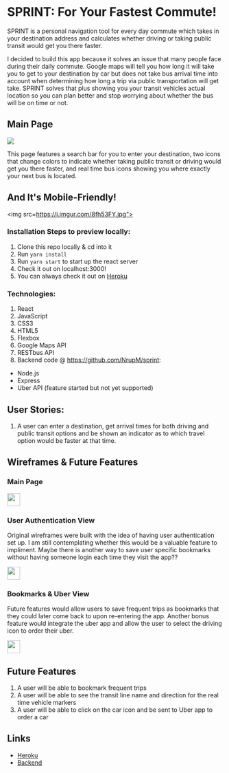 # SPRINT: For Your Fastest Commute!


SPRINT is a personal navigation tool for every day commute which takes in your destination address and calculates whether driving or taking public transit would get you there faster. 

I decided to build this app because it solves an issue that many people face during their daily commute. Google maps will tell you how long it will take you to get to your destination by car but does not take bus arrival time into account when determining how long a trip via public transportation will get take. SPRINT solves that plus showing you your transit vehicles actual location so you can plan better and stop worrying about whether the bus will be on time or not. 

## Main Page

<img src="https://media.giphy.com/media/3ohhwgbxYPIxn0aanS/giphy.gif">

This page features a search bar for you to enter your destination, two icons that change colors to indicate whether taking public transit or driving would get you there faster, and real time bus icons showing you where exactly your next bus is located. 

## And It's Mobile-Friendly!

<img src=https://i.imgur.com/8fh53FY.jpg">

### Installation Steps to preview locally:

1. Clone this repo locally & cd into it
2. Run `yarn install`
3. Run `yarn start` to start up the react server
4. Check it out on localhost:3000!
5. You can always check it out on [Heroku](https://sprint-io.herokuapp.com/)

### Technologies:

1. React
2. JavaScript
3. CSS3
4. HTML5
5. Flexbox
6. Google Maps API
7. RESTbus API
8. Backend code @ https://github.com/NrupM/sprint:
  - Node.js
  - Express
  - Uber API (feature started but not yet supported)

## User Stories:

1. A user can enter a destination, get arrival times for both driving and public transit options and be shown an indicator as to which travel option would be faster at that time. 

## Wireframes & Future Features

### Main Page 

<img src="https://i.imgur.com/AEWz0y5.jpg" width="30px">

### User Authentication View

Original wireframes were built with the idea of having user authentication set up. I am still contemplating whether this would be a valuable feature to impliment. Maybe there is another way to save user specific bookmarks without having someone login each time they visit the app?? 

<img src="https://i.imgur.com/c2UpdmH.jpg" width="30px">


### Bookmarks & Uber View 

Future features would allow users to save frequent trips as bookmarks that they could later come back to upon re-entering the app. Another bonus feature would integrate the uber app and allow the user to select the driving icon to order their uber.

<img src="https://i.imgur.com/mTLzxfa.jpg" width="30px">

## Future Features

1. A user will be able to bookmark frequent trips
2. A user will be able to see the transit line name and direction for the real time vehicle markers
3. A user will be able to click on the car icon and be sent to Uber app to order a car 

## Links

- [Heroku](https://sprint-io.herokuapp.com/)
- [Backend](https://github.com/NrupM/sprint)